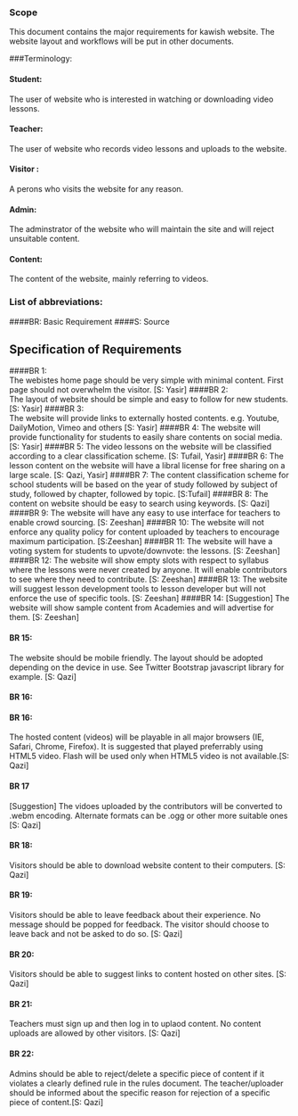 ### Scope
This document contains the major requirements for kawish website. 
The website layout and workflows will be put in other documents.


###Terminology:

#### Student: 
The user of website who is interested in watching or downloading video lessons.

#### Teacher:
The user of website who records video lessons and uploads to the website.

#### Visitor :

A perons who visits the website for any reason.

#### Admin:
The adminstrator of the website who will maintain the site and will reject unsuitable content.

#### Content:
The content of the website, mainly referring to videos.


### List of abbreviations:

####BR:                              Basic Requirement
####S:                               Source

## Specification of Requirements

####BR 1:  
The webistes home page should be very simple with minimal content. First page should not overwhelm the visitor. [S: Yasir]
####BR 2:  
The layout of website should be simple and easy to follow for new students. [S: Yasir]
####BR 3:  
The website will provide links to externally hosted contents. e.g. Youtube, DailyMotion, Vimeo and others [S: Yasir]
####BR 4:
The website will provide functionality for students to easily share contents on social media. [S: Yasir]
####BR 5: 
The video lessons on the website will be classified according to a clear classification scheme. [S: Tufail, Yasir]
####BR 6: 
The lesson content on the website will have a libral license for free sharing on a large scale. [S: Qazi, Yasir]
####BR 7: 
The content classification scheme for school students will be based on the year of study followed by subject of study, followed 
by chapter, followed by topic. [S:Tufail]
####BR 8: 
The content on website should be easy to search using keywords. [S: Qazi]
####BR 9:
The website will have any easy to use interface for teachers to enable crowd sourcing. [S: Zeeshan]
####BR 10:
The website will not enforce any quality policy for content uploaded by teachers to encourage maximum participation. [S:Zeeshan]
####BR 11:
The website will have a voting system for students to upvote/downvote: the lessons. [S: Zeeshan]
####BR 12: 
The website will show empty slots with respect to syllabus where the lessons were never created by anyone. 
It will enable contributors to see where they need to contribute. [S: Zeeshan]
####BR 13:
The website will suggest lesson development tools to lesson developer but will not enforce the use of specific tools. [S: Zeeshan]
####BR 14:
[Suggestion] The website will show sample content from Academies and will advertise for them. [S: Zeeshan]

#### BR 15:
The website should be mobile friendly. The layout should be adopted depending on the device in use. 
See Twitter Bootstrap javascript library for example.  [S: Qazi]
#### BR 16: 

#### BR 16: 
The hosted content (videos) will be playable in all major browsers (IE, Safari, Chrome, Firefox). 
It is suggested that played preferrably using HTML5 video.
Flash will be used only when HTML5 video is not available.[S: Qazi]

#### BR 17
[Suggestion] The vidoes uploaded by the contributors will be converted to .webm encoding.
 Alternate formats can be .ogg or other more suitable ones [S: Qazi]

#### BR 18:
Visitors should be able to download website content to their computers. [S: Qazi] 

#### BR 19: 
Visitors should be able to leave feedback about their experience. No message should be popped for feedback. 
The visitor should choose to leave back and not be asked to do so. [S: Qazi]

#### BR 20:
Visitors should be able to suggest links to content hosted on other sites. [S: Qazi]

#### BR 21:
Teachers must sign up and then log in to uplaod content. No content uploads are allowed by other visitors. [S: Qazi]

#### BR 22: 
Admins should be able to reject/delete a specific piece of content if it violates a clearly defined rule in the rules document.
The teacher/uploader should be informed about the specific reason for rejection of a specific piece of content.[S: Qazi]



 



 








 
 
